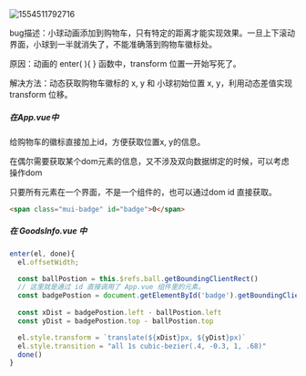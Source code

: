 ![1554511792716](C:\前端\Typora笔记\黑马VUE\assets\1554511792716.png)

bug描述：小球动画添加到购物车，只有特定的距离才能实现效果。一旦上下滚动界面，小球到一半就消失了，不能准确落到购物车徽标处。

原因：动画的 enter( ){ } 函数中，transform 位置一开始写死了。

解决方法：动态获取购物车徽标的 x, y 和 小球初始位置 x, y，利用动态差值实现 transform 位移。

##### 在App.vue中

给购物车的徽标直接加上id，方便获取位置x, y的信息。

在偶尔需要获取某个dom元素的信息，又不涉及双向数据绑定的时候，可以考虑操作dom

只要所有元素在一个界面，不是一个组件的，也可以通过dom id 直接获取。

```html
<span class="mui-badge" id="badge">0</span>
```

##### 在 GoodsInfo.vue 中

```js
enter(el, done){
  el.offsetWidth;

  const ballPostion = this.$refs.ball.getBoundingClientRect()
  // 这里就是通过 id 直接调用了 App.vue 组件里的元素。
  const badgePostion = document.getElementById('badge').getBoundingClientRect()
  
  const xDist = badgePostion.left - ballPostion.left
  const yDist = badgePostion.top - ballPostion.top

  el.style.transform = `translate(${xDist}px, ${yDist}px)`
  el.style.transition = "all 1s cubic-bezier(.4, -0.3, 1, .68)"
  done()
}
```

